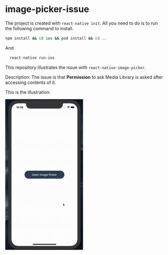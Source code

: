 # image-picker-issue

The project is created with `react-native init`. All you need to do is to run the following command to install.

```bash
npm install && cd ios && pod install && cd ..
```

And

```bash
  react-native run-ios
```

This repository illustrates the issue with `react-native-image-picker`.

Description: The issue is that **Permission** to ask Media Library is asked after accessing contents of it.

This is the illustration:

![](./image-picker-issue.gif)
